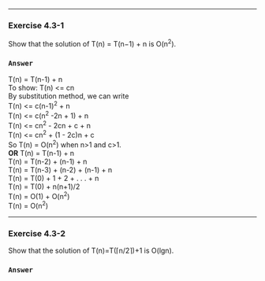 ***
### Exercise 4.3-1
Show that the solution of T(n) = T(n−1) + n is O(n<sup>2</sup>).
### `Answer`
T(n) = T(n-1) + n  
To show: T(n) <= cn<sup></sup>  
By substitution method, we can write  
T(n) <= c(n-1)<sup>2</sup> + n  
T(n) <= c(n<sup>2</sup> -2n + 1) + n  
T(n) <= cn<sup>2</sup> - 2cn + c + n  
T(n) <= cn<sup>2</sup> + (1 - 2c)n + c  
So T(n) = O(n<sup>2</sup>) when n>1 and c>1.  
**OR**
T(n) = T(n-1) + n  
T(n) = T(n-2) + (n-1) + n  
T(n) = T(n-3) + (n-2) + (n-1) + n  
T(n) = T(0) + 1 + 2 + . . . + n  
T(n) = T(0) + n(n+1)/2  
T(n) = O(1) + O(n<sup>2</sup>)  
T(n) = O(n<sup>2</sup>)  

***
### Exercise 4.3-2
Show that the solution of T(n)=T(⌈n/2⌉)+1 is O(lgn).
### `Answer`
